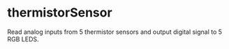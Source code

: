 # thermistorSensor
Read analog inputs from 5 thermistor sensors and output digital signal to 5 RGB LEDS.
